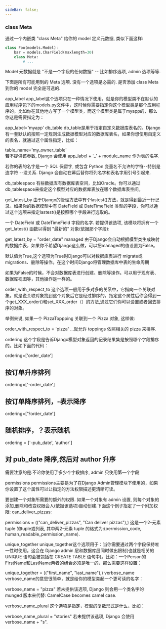 ```yaml
---
sideBar: false;
---
```

### class Meta
通过一个内嵌类 "class Meta" 给你的 model 定义元数据, 类似下面这样:

``` python
class Foo(models.Model): 
    bar = models.CharField(maxlength=30)
    class Meta: 
        # ...
```
Model 元数据就是 "不是一个字段的任何数据" -- 比如排序选项, admin 选项等等.

下面是所有可能用到的 Meta 选项. 没有一个选项是必需的. 是否添加 class Meta 到你的 model 完全是可选的.

app_label
app_label这个选项只在一种情况下使用，就是你的模型类不在默认的应用程序包下的models.py文件中，这时候你需要指定你这个模型类是那个应用程序的。比如你在其他地方写了一个模型类，而这个模型类是属于myapp的，那么你这是需要指定为：

app_label='myapp'
db_table
db_table是用于指定自定义数据库表名的。Django有一套默认的按照一定规则生成数据模型对应的数据库表名，如果你想使用自定义的表名，就通过这个属性指定，比如：

table_name='my_owner_table'   
若不提供该参数, Django 会使用 app_label + '_' + module_name 作为表的名字.

若你的表的名字是一个 SQL 保留字, 或包含 Python 变量名不允许的字符--特别是连字符 --没关系. Django 会自动在幕后替你将列名字和表名字用引号引起来.

db_tablespace
有些数据库有数据库表空间，比如Oracle。你可以通过db_tablespace来指定这个模型对应的数据库表放在哪个数据库表空间。

get_latest_by
由于Django的管理方法中有个lastest()方法，就是得到最近一行记录。如果你的数据模型中有 DateField 或 DateTimeField 类型的字段，你可以通过这个选项来指定lastest()是按照哪个字段进行选取的。

一个 DateField 或 DateTimeField 字段的名字. 若提供该选项, 该模块将拥有一个 get_latest() 函数以得到 "最新的" 对象(依据那个字段):

get_latest_by = "order_date"
managed
由于Django会自动根据模型类生成映射的数据库表，如果你不希望Django这么做，可以把managed的值设置为False。

默认值为True,这个选项为True时Django可以对数据库表进行 migrate或migrations、删除等操作。在这个时间Django将管理数据库中表的生命周期

如果为False的时候，不会对数据库表进行创建、删除等操作。可以用于现有表、数据库视图等，其他操作是一样的。

order_with_respect_to
这个选项一般用于多对多的关系中，它指向一个关联对象。就是说关联对象找到这个对象后它是经过排序的。指定这个属性后你会得到一个get_XXX_order()和set_XXX_order（）的方法,通过它们你可以设置或者回去排序的对象。

举例来说, 如果一个 PizzaToppping 关联到一个 Pizza 对象, 这样做:

order_with_respect_to = 'pizza'
...就允许 toppings 依照相关的 pizza 来排序.

ordering
这个字段是告诉Django模型对象返回的记录结果集是按照哪个字段排序的。比如下面的代码：


ordering=['order_date'] 
## 按订单升序排列
ordering=['-order_date'] 
## 按订单降序排列，-表示降序
ordering=['?order_date'] 
## 随机排序，？表示随机
ordering = ['-pub_date', 'author']
## 对 pub_date 降序,然后对 author 升序

需要注意的是:不论你使用了多少个字段排序, admin 只使用第一个字段

permissions
permissions主要是为了在Django Admin管理模块下使用的，如果你设置了这个属性可以让指定的方法权限描述更清晰可读。

要创建一个对象所需要的额外的权限. 如果一个对象有 admin 设置, 则每个对象的添加,删除和改变权限会人(依据该选项)自动创建.下面这个例子指定了一个附加权限: can_deliver_pizzas:

permissions = (("can_deliver_pizzas", "Can deliver pizzas"),)
这是一个2-元素 tuple 的tuple或列表, 其中两2-元素 tuple 的格式为:(permission_code, human_readable_permission_name).

unique_together
unique_together这个选项用于：当你需要通过两个字段保持唯一性时使用。这会在 Django admin 层和数据库层同时做出限制(也就是相关的 UNIQUE 语句会被包括在 CREATE TABLE 语句中)。比如：一个Person的FirstName和LastName两者的组合必须是唯一的，那么需要这样设置：

unique_together = (("first_name", "last_name"),)
verbose_name
verbose_name的意思很简单，就是给你的模型类起一个更可读的名字：

verbose_name = "pizza"
若未提供该选项, Django 则会用一个类名字的 munged 版本来代替: CamelCase becomes camel case.

verbose_name_plural
这个选项是指定，模型的复数形式是什么，比如：

verbose_name_plural = "stories"
若未提供该选项, Django 会使用 verbose_name + "s".
